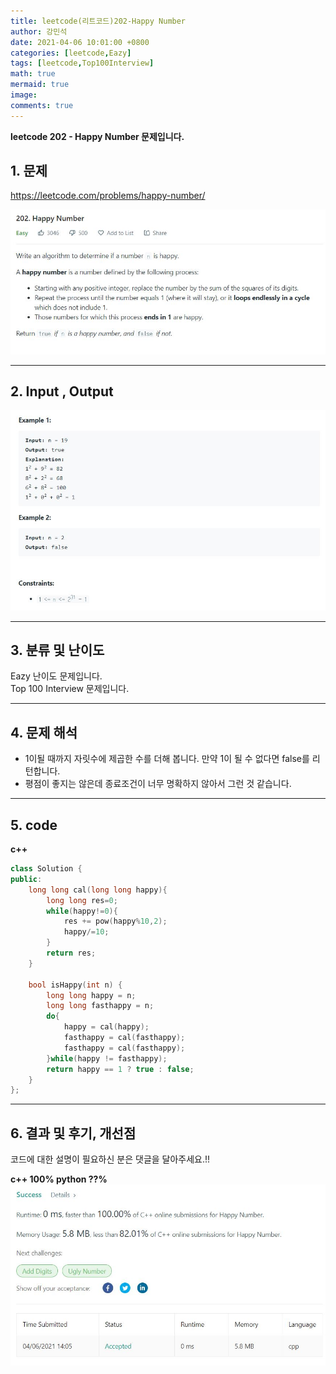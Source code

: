```yaml
---
title: leetcode(리트코드)202-Happy Number
author: 강민석
date: 2021-04-06 10:01:00 +0800
categories: [leetcode,Eazy]
tags: [leetcode,Top100Interview]
math: true
mermaid: true
image: 
comments: true
---
```


**leetcode 202 - Happy Number 문제입니다.**

## 1. 문제
<https://leetcode.com/problems/happy-number/>  

![](/assets/img/sample/leetcode/202/Problem.JPG)

-----  

## 2. Input , Output

![](/assets/img/sample/leetcode/202/input.JPG)  


-----  

## 3. 분류 및 난이도

Eazy 난이도 문제입니다.  
Top 100 Interview 문제입니다.  


-----  

## 4. 문제 해석

- 1이될 때까지 자릿수에 제곱한 수를 더해 봅니다. 만약 1이 될 수 없다면 false를 리턴합니다.
- 평점이 좋지는 않은데 종료조건이 너무 명확하지 않아서 그런 것 같습니다.

-----  

## 5. code


**c++**

```c++
class Solution {
public:
    long long cal(long long happy){
        long long res=0;
        while(happy!=0){
            res += pow(happy%10,2);
            happy/=10;
        }
        return res;
    }
    
    bool isHappy(int n) {
        long long happy = n;
        long long fasthappy = n;
        do{
            happy = cal(happy);
            fasthappy = cal(fasthappy);
            fasthappy = cal(fasthappy);
        }while(happy != fasthappy);
        return happy == 1 ? true : false;
    }
};
```

-----

## 6. 결과 및 후기, 개선점

코드에 대한 설명이 필요하신 분은 댓글을 달아주세요.!!

**c++ 100% python ??%** 
![](/assets/img/sample/leetcode/202/result.JPG)  






